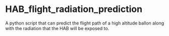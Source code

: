 # HAB_flight_radiation_prediction
 A python script that can predict the flight path of a high altitude ballon along with the radiation that the HAB will be exposed to.
 